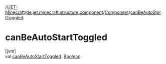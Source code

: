 //[JET-Minecraft](../../../index.md)/[de.jet.minecraft.structure.component](../index.md)/[Component](index.md)/[canBeAutoStartToggled](can-be-auto-start-toggled.md)

# canBeAutoStartToggled

[jvm]\
val [canBeAutoStartToggled](can-be-auto-start-toggled.md): [Boolean](https://kotlinlang.org/api/latest/jvm/stdlib/kotlin/-boolean/index.html)
